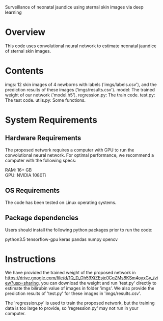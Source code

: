 Surveillance of neonatal jaundice using sternal skin images via deep learning

# Overview

This code uses convolutional neural network to estimate neonatal jaundice of sternal skin images.

# Contents

imgs: 12 skin images of 4 newborns with labels ('imgs/labels.csv'), and the prediction results of these images ('imgs/results.csv').
model: The trained weight of our network ('model.h5').
regression.py: The train code.
test.py: The test code.
utils.py: Some functions.

# System Requirements

## Hardware Requirements

The proposed network requires a computer with GPU to run the convolutional neural network. 
For optimal performance, we recommend a computer with the following specs:

RAM: 16+ GB  
GPU: NVIDIA 1080Ti

## OS Requirements

The code has been tested on Linux operating systems.

## Package dependencies

Users should install the following python packages prior to run the code:

python3.5
tensorflow-gpu
keras
pandas
numpy
opencv

# Instructions
We have provided the trained weight of the proposed network in https://drive.google.com/file/d/1Q_D_Oh59XiZEsjc0CqZMs8KSm4oyxGy_/view?usp=sharing, you can download the weight and run 'test.py' directly to estimate the bilirubin value of images in folder 'imgs'.
We also provide the prediction results of 'test.py' for these images in 'imgs/results.csv'.

The 'regression.py' is used to train the proposed network, but the training data is too large to 
provide, so 'regression.py' may not run in your computer.
